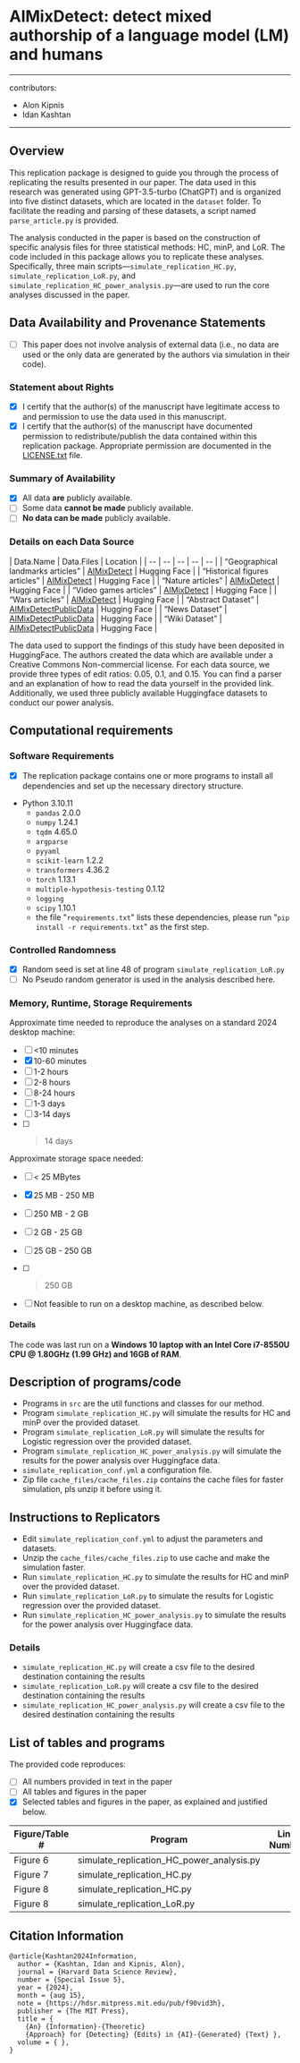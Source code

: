 # AIMixDetect: detect mixed authorship of a language model (LM) and humans

---
contributors:
  - Alon Kipnis
  - Idan Kashtan
---

## Overview

This replication package is designed to guide you through the process of replicating the results presented in our paper. The data used in this research was generated using GPT-3.5-turbo (ChatGPT) and is organized into five distinct datasets, which are located in the `dataset` folder. To facilitate the reading and parsing of these datasets, a script named `parse_article.py` is provided.

The analysis conducted in the paper is based on the construction of specific analysis files for three statistical methods: HC, minP, and LoR. The code included in this package allows you to replicate these analyses. Specifically, three main scripts—`simulate_replication_HC.py`, `simulate_replication_LoR.py`, and `simulate_replication_HC_power_analysis.py`—are used to run the core analyses discussed in the paper.

## Data Availability and Provenance Statements

- [ ] This paper does not involve analysis of external data (i.e., no data are used or the only data are generated by the authors via simulation in their code).

### Statement about Rights

- [x] I certify that the author(s) of the manuscript have legitimate access to and permission to use the data used in this manuscript. 
- [x] I certify that the author(s) of the manuscript have documented permission to redistribute/publish the data contained within this replication package. Appropriate permission are documented in the [LICENSE.txt](LICENSE.txt) file.

### Summary of Availability

- [x] All data **are** publicly available.
- [ ] Some data **cannot be made** publicly available.
- [ ] **No data can be made** publicly available.

### Details on each Data Source

| Data.Name  | Data.Files | Location |
| -- | -- | -- | -- | -- | 
| “Geographical landmarks articles” | [AIMixDetect](https://huggingface.co/datasets/Kashtan/AIMixDetect) | Hugging Face |
| “Historical figures articles” | [AIMixDetect](https://huggingface.co/datasets/Kashtan/AIMixDetect) | Hugging Face |
| “Nature articles” | [AIMixDetect](https://huggingface.co/datasets/Kashtan/AIMixDetect) | Hugging Face |
| “Video games articles” | [AIMixDetect](https://huggingface.co/datasets/Kashtan/AIMixDetect) | Hugging Face |
| “Wars articles” | [AIMixDetect](https://huggingface.co/datasets/Kashtan/AIMixDetect) | Hugging Face |
| “Abstract Dataset” | [AIMixDetectPublicData](https://huggingface.co/datasets/Kashtan/AIMixDetectPublicData) | Hugging Face |
| “News Dataset” | [AIMixDetectPublicData](https://huggingface.co/datasets/Kashtan/AIMixDetectPublicData) | Hugging Face |
| “Wiki Dataset” | [AIMixDetectPublicData](https://huggingface.co/datasets/Kashtan/AIMixDetectPublicData) | Hugging Face |

The data used to support the findings of this study have been deposited in HuggingFace. The authors created the data which are available under a Creative Commons Non-commercial license. For each data source, we provide three types of edit ratios: 0.05, 0.1, and 0.15. You can find a parser and an explanation of how to read the data yourself in the provided link. Additionally, we used three publicly available Huggingface datasets to conduct our power analysis.

## Computational requirements

### Software Requirements

- [x] The replication package contains one or more programs to install all dependencies and set up the necessary directory structure.

- Python 3.10.11
  - `pandas` 2.0.0
  - `numpy` 1.24.1
  - `tqdm` 4.65.0
  - `argparse`
  - `pyyaml`
  - `scikit-learn` 1.2.2
  - `transformers` 4.36.2
  - `torch` 1.13.1
  - `multiple-hypothesis-testing` 0.1.12
  - `logging`
  - `scipy` 1.10.1
  - the file "`requirements.txt`" lists these dependencies, please run "`pip install -r requirements.txt`" as the first step.

### Controlled Randomness

- [x] Random seed is set at line 48 of program `simulate_replication_LoR.py`
- [ ] No Pseudo random generator is used in the analysis described here.

### Memory, Runtime, Storage Requirements

Approximate time needed to reproduce the analyses on a standard 2024 desktop machine:

- [ ] <10 minutes
- [x] 10-60 minutes
- [ ] 1-2 hours
- [ ] 2-8 hours
- [ ] 8-24 hours
- [ ] 1-3 days
- [ ] 3-14 days
- [ ] > 14 days

Approximate storage space needed:

- [ ] < 25 MBytes
- [x] 25 MB - 250 MB
- [ ] 250 MB - 2 GB
- [ ] 2 GB - 25 GB
- [ ] 25 GB - 250 GB
- [ ] > 250 GB

- [ ] Not feasible to run on a desktop machine, as described below.

#### Details

The code was last run on a **Windows 10 laptop with an Intel Core i7-8550U CPU @ 1.80GHz (1.99 GHz) and 16GB of RAM**. 

## Description of programs/code

- Programs in `src` are the util functions and classes for our method.
- Program `simulate_replication_HC.py` will simulate the results for HC and minP over the provided dataset.
- Program `simulate_replication_LoR.py` will simulate the results for Logistic regression over the provided dataset.
- Program `simulate_replication_HC_power_analysis.py` will simulate the results for the power analysis over Huggingface data.
- `simulate_replication_conf.yml` a configuration file.
- Zip file `cache_files/cache_files.zip` contains the cache files for faster simulation, pls unzip it before using it.

## Instructions to Replicators

- Edit `simulate_replication_conf.yml` to adjust the parameters and datasets.
- Unzip the `cache_files/cache_files.zip` to use cache and make the simulation faster.
- Run `simulate_replication_HC.py` to simulate the results for HC and minP over the provided dataset.
- Run `simulate_replication_LoR.py` to simulate the results for Logistic regression over the provided dataset.
- Run `simulate_replication_HC_power_analysis.py` to simulate the results for the power analysis over Huggingface data.

### Details

- `simulate_replication_HC.py` will create a csv file to the desired destination containing the results
- `simulate_replication_LoR.py` will create a csv file to the desired destination containing the results
- `simulate_replication_HC_power_analysis.py` will create a csv file to the desired destination containing the results

## List of tables and programs

The provided code reproduces:

- [ ] All numbers provided in text in the paper
- [ ] All tables and figures in the paper
- [x] Selected tables and figures in the paper, as explained and justified below.

| Figure/Table #    | Program                                   | Line Number | Output file                |
|-------------------|-------------------------------------------|-------------|----------------------------|
| Figure 6          | simulate_replication_HC_power_analysis.py |             | results_power_analysis.csv |
| Figure 7          | simulate_replication_HC.py                |             | results.csv                |
| Figure 8          | simulate_replication_HC.py                |             | results.csv                |
| Figure 8          | simulate_replication_LoR.py               |             | results_LoR.csv            |

## Citation Information
```
@article{Kashtan2024Information,
  author = {Kashtan, Idan and Kipnis, Alon},
  journal = {Harvard Data Science Review},
  number = {Special Issue 5},
  year = {2024},
  month = {aug 15},
  note = {https://hdsr.mitpress.mit.edu/pub/f90vid3h},
  publisher = {The MIT Press},
  title = {
    {An} {Information}-{Theoretic}
    {Approach} for {Detecting} {Edits} in {AI}-{Generated} {Text} },
  volume = { },
}
```
